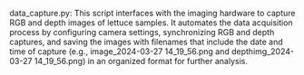 data_capture.py: This script interfaces with the imaging hardware to capture RGB and depth images of lettuce samples. It automates the data acquisition process by configuring camera settings, synchronizing RGB and depth captures, and saving the images with filenames that include the date and time of capture (e.g., image_2024-03-27 14_19_56.png and depthimg_2024-03-27 14_19_56.png) in an organized format for further analysis.
